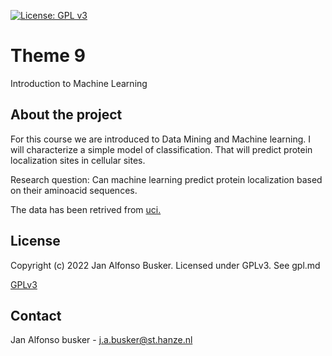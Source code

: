 [![License: GPL v3](https://img.shields.io/badge/License-GPLv3-blue.svg)](https://www.gnu.org/licenses/gpl-3.0)
# Theme 9
Introduction to Machine Learning

## About the project
For this course we are introduced to Data Mining and Machine learning. I will characterize a simple model of classification. That will predict protein localization sites in cellular sites.

Research question: Can machine learning predict protein localization based on their aminoacid sequences.

The data has been retrived from [uci.](https://archive.ics.uci.edu/ml/datasets/Yeast)

## License
Copyright (c) 2022 Jan Alfonso Busker.
Licensed under GPLv3. See gpl.md

[GPLv3](http://www.gnu.org/licenses/gpl.md)

## Contact
Jan Alfonso busker - j.a.busker@st.hanze.nl

